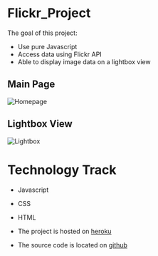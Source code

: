 # Flickr_Project
The goal of this project:
* Use pure Javascript
* Access data using Flickr API
* Able to display image data on a lightbox view

## Main Page
![Homepage](./homepage.png)

## Lightbox View
![Lightbox](./lightbox_sample.png)




# Technology Track
* Javascript
* CSS
* HTML

* The project is hosted on [heroku](https://radiant-ridge-3805.herokuapp.com/)
* The source code is located on [github](https://github.com/xyedagun/Flickr_Project)